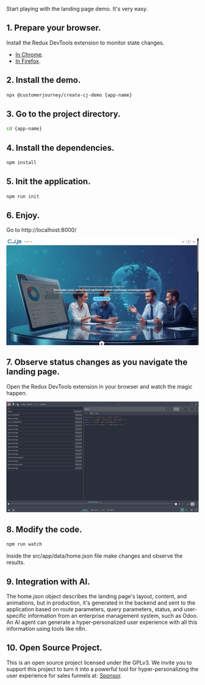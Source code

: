Start playing with the landing page demo. It's very easy.
## 1. Prepare your browser.
Install the Redux DevTools extension to monitor state changes.
- [In Chrome](https://chromewebstore.google.com/detail/redux-devtools/lmhkpmbekcpmknklioeibfkpmmfibljd).
- [In Firefox](https://chromewebstore.google.com/detail/redux-devtools/lmhkpmbekcpmknklioeibfkpmmfibljd).

## 2. Install the demo.

```bash
npx @customerjourney/create-cj-demo {app-name}
```
## 3. Go to the project directory.
```bash
cd {app-name}
```
## 4. Install the dependencies.
```bash
npm install
```
## 5. Init the application.
```bash
npm run init
```
## 6. Enjoy.
Go to http://localhost:8000/

![Texto de ejemplo que aparece si la imagen falla](/assets/images/cjjs-demo.webp)

## 7. Observe status changes as you navigate the landing page.
Open the Redux DevTools extension in your browser and watch the magic happen.

![Texto de ejemplo que aparece si la imagen falla](/assets/images/redux.webp)

## 8. Modify the code.
```bash
npm run watch
```
Inside the src/app/data/home.json file make changes and observe the results.
## 9. Integration with AI.
The home.json object describes the landing page's layout, content, and animations, but in production, it's generated in the backend and sent to the application based on route parameters, query parameters, status, and user-specific information from an enterprise management system, such as Odoo. An AI agent can generate a hyper-personalized user experience with all this information using tools like n8n.
## 10. Open Source Project.
This is an open source project licensed under the GPLv3. We invite you to support this project to turn it into a powerful tool for hyper-personalizing the user experience for sales funnels at: [Sponsor](/sponsor/).